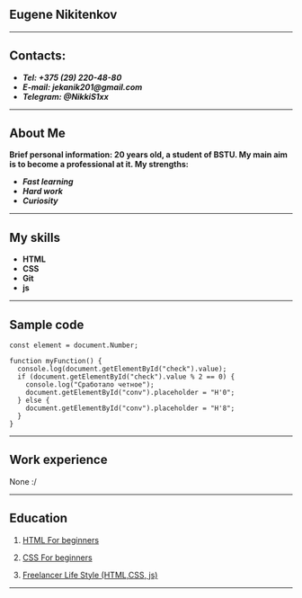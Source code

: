 ## Eugene Nikitenkov

---

## Contacts:

- **_Tel: +375 (29) 220-48-80_**
- **_E-mail: jekanik201@gmail.com_**
- **_Telegram: @NikkiS1xx_**

---

## About Me
**Brief personal information: 20 years old, a student of BSTU. My main aim is to become a professional at it. My strengths:**

- **_Fast learning_**
- **_Hard work_**
- **_Curiosity_**

---
## My skills

- **HTML**
- **CSS**
- **Git**
- **js**

---

## Sample code

```
const element = document.Number;

function myFunction() {
  console.log(document.getElementById("check").value);
  if (document.getElementById("check").value % 2 == 0) {
    console.log("Сработало четное");
    document.getElementById("conv").placeholder = "H'0";
  } else {
    document.getElementById("conv").placeholder = "H'8";
  }
}
```

---

## Work experience
None :/

---

## Education

1. [HTML For beginners](https://ru.code-basics.com/laguages/html)

2. [CSS For beginners](https://ru.code-basics.com/languages/css)

3. [Freelancer Life Style (HTML,CSS, js)](https://www.youtube.com/c/FreelancerLifeStyle)

---

